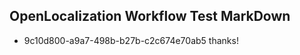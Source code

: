 ## OpenLocalization Workflow Test MarkDown
* 9c10d800-a9a7-498b-b27b-c2c674e70ab5 thanks!

<!--HONumber=Jul16_HO2-->


